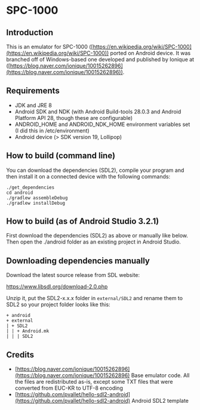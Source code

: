 # SPC-1000

## Introduction

This is an emulator for SPC-1000 ([https://en.wikipedia.org/wiki/SPC-1000](https://en.wikipedia.org/wiki/SPC-1000)) ported on Android device. It was branched off of Windows-based one developed and published by Ionique at ([https://blog.naver.com/ionique/10015262896](https://blog.naver.com/ionique/10015262896)).

## Requirements
- JDK and JRE 8
- Android SDK and NDK (with Android Build-tools 28.0.3 and Android Platform API 28, though these are configurable)
- ANDROID_HOME and ANDROID_NDK_HOME environment variables set (I did this in /etc/environment)
- Android device (> SDK version 19, Lollipop)

## How to build (command line)

You can download the dependencies (SDL2), compile your program and then install it on a connected device with the following commands:
```
./get_dependencies
cd android
./gradlew assembleDebug
./gradlew installDebug
```

## How to build (as of Android Studio 3.2.1)

First download the dependencies (SDL2) as above or manually like below. Then open the ./android folder as an existing project in Android Studio.

## Downloading dependencies manually

Download the latest source release from SDL website:

https://www.libsdl.org/download-2.0.php

Unzip it, put the SDL2-x.x.x folder in `external/SDL2` and rename them to SDL2 so your project folder looks like this:
```
+ android
+ external
| + SDL2
| | + Android.mk
| | | SDL2
```
## Credits

- [https://blog.naver.com/ionique/10015262896](https://blog.naver.com/ionique/10015262896) Base emulator code. All the files are redistributed as-is, except some TXT files that were converted from EUC-KR to UTF-8 encoding
- [https://github.com/pvallet/hello-sdl2-android](https://github.com/pvallet/hello-sdl2-android) Android SDL2 template
